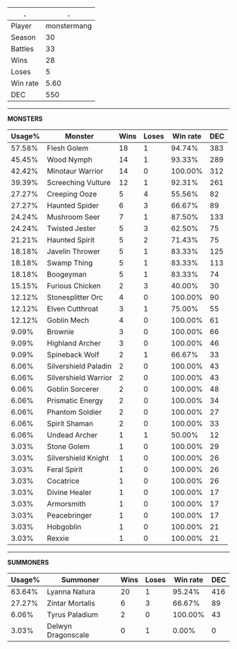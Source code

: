 .|.
|-|-
Player|monstermang
Season|30
Battles|33
Wins|28
Loses|5
Win rate|5.60
DEC|550

---
**MONSTERS**

Usage%|Monster|Wins|Loses|Win rate|DEC|
-|-|-|-|-|-|
57.58%|Flesh Golem|18|1|94.74%|383|
45.45%|Wood Nymph|14|1|93.33%|289|
42.42%|Minotaur Warrior|14|0|100.00%|312|
39.39%|Screeching Vulture|12|1|92.31%|261|
27.27%|Creeping Ooze|5|4|55.56%|82|
27.27%|Haunted Spider|6|3|66.67%|89|
24.24%|Mushroom Seer|7|1|87.50%|133|
24.24%|Twisted Jester|5|3|62.50%|75|
21.21%|Haunted Spirit|5|2|71.43%|75|
18.18%|Javelin Thrower|5|1|83.33%|125|
18.18%|Swamp Thing|5|1|83.33%|113|
18.18%|Boogeyman|5|1|83.33%|74|
15.15%|Furious Chicken|2|3|40.00%|30|
12.12%|Stonesplitter Orc|4|0|100.00%|90|
12.12%|Elven Cutthroat|3|1|75.00%|55|
12.12%|Goblin Mech|4|0|100.00%|61|
9.09%|Brownie|3|0|100.00%|66|
9.09%|Highland Archer|3|0|100.00%|46|
9.09%|Spineback Wolf|2|1|66.67%|33|
6.06%|Silvershield Paladin|2|0|100.00%|43|
6.06%|Silvershield Warrior|2|0|100.00%|43|
6.06%|Goblin Sorcerer|2|0|100.00%|48|
6.06%|Prismatic Energy|2|0|100.00%|34|
6.06%|Phantom Soldier|2|0|100.00%|27|
6.06%|Spirit Shaman|2|0|100.00%|33|
6.06%|Undead Archer|1|1|50.00%|12|
3.03%|Stone Golem|1|0|100.00%|29|
3.03%|Silvershield Knight|1|0|100.00%|26|
3.03%|Feral Spirit|1|0|100.00%|26|
3.03%|Cocatrice|1|0|100.00%|26|
3.03%|Divine Healer|1|0|100.00%|17|
3.03%|Armorsmith|1|0|100.00%|17|
3.03%|Peacebringer|1|0|100.00%|17|
3.03%|Hobgoblin|1|0|100.00%|21|
3.03%|Rexxie|1|0|100.00%|21|

---
**SUMMONERS**

Usage%|Summoner|Wins|Loses|Win rate|DEC|
-|-|-|-|-|-|
63.64%|Lyanna Natura|20|1|95.24%|416|
27.27%|Zintar Mortalis|6|3|66.67%|89|
6.06%|Tyrus Paladium|2|0|100.00%|43|
3.03%|Delwyn Dragonscale|0|1|0.00%|0|
